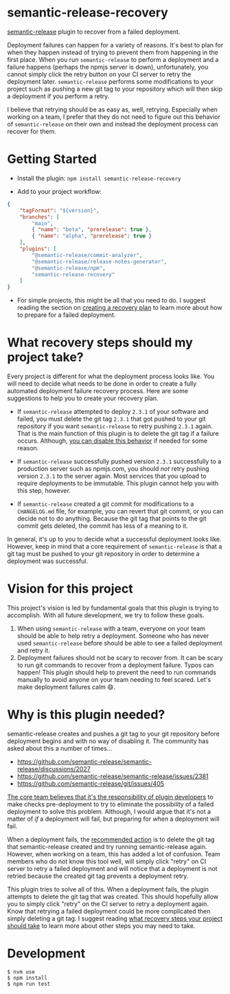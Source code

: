 # semantic-release-recovery

[semantic-release](https://github.com/semantic-release/semantic-release) plugin to recover from a failed deployment. 

Deployment failures can happen for a variety of reasons. It's best to plan for when they happen instead of trying to prevent them from happening in the first place. When you run `semantic-release` to perform a deployment and a failure happens (perhaps the npmjs server is down), unfortunately, you cannot simply click the retry button on your CI server to retry the deployment later. `semantic-release` performs some modifications to your project such as pushing a new git tag to your repository which will then skip a deployment if you perform a retry. 

I believe that retrying should be as easy as, well, retrying. Especially when working on a team, I prefer that they do not need to figure out this behavior of `semantic-release` on their own and instead the deployment process can recover for them. 

# Getting Started

* Install the plugin: `npm install semantic-release-recovery`

* Add to your project workflow: 

```json
{
    "tagFormat": "${version}",
    "branches": [
        "main",
        { "name": "beta", "prerelease": true },
        { "name": "alpha", "prerelease": true }
    ],
    "plugins": [
        "@semantic-release/commit-analyzer",
        "@semantic-release/release-notes-generator",        
        "@semantic-release/npm", 
        "semantic-release-recovery"
    ]
}
```

* For simple projects, this might be all that you need to do. I suggest reading the section on [creating a recovery plan](#what-recovery-steps-should-my-project-take) to learn more about how to prepare for a failed deployment. 

# What recovery steps should my project take? 

Every project is different for what the deployment process looks like. You will need to decide what needs to be done in order to create a fully automated deployment failure recovery process. Here are some suggestions to help you to create your recovery plan. 

* If `semantic-release` attempted to deploy `2.3.1` of your software and failed, you must delete the git tag `2.3.1` that got pushed to your git repository if you want `semantic-release` to retry pushing `2.3.1` again. That is the main function of this plugin is to delete the git tag if a failure occurs. Although, [you can disable this behavior](#configuration) if needed for some reason. 

* If `semantic-release` successfully pushed version `2.3.1` successfully to a production server such as npmjs.com, you should *not* retry pushing version `2.3.1` to the server again. Most services that you upload to require deployments to be immutable. This plugin cannot help you with this step, however. 

* If `semantic-release` created a git commit for modifications to a `CHANGELOG.md` file, for example, you can revert that git commit, or you can decide not to do anything. Because the git tag that points to the git commit gets deleted, the commit has less of a meaning to it. 

In general, it's up to you to decide what a successful deployment looks like. However, keep in mind that a core requirement of `semantic-release` is that a git tag must be pushed to your git repository in order to determine a deployment was successful. 

# Vision for this project

This project's vision is led by fundamental goals that this plugin is trying to accomplish. With all future development, we try to follow these goals. 

1. When using `semantic-release` with a team, everyone on your team should be able to help retry a deployment. Someone who has never used `semantic-release` before should be able to see a failed deployment and retry it. 
2. Deployment failures should not be scary to recover from. It can be scary to run git commands to recover from a deployment failure. Typos can happen! This plugin should help to prevent the need to run commands manually to avoid anyone on your team needing to feel scared. Let's make deployment failures calm 😄. 

# Why is this plugin needed? 

semantic-release creates and pushes a git tag to your git repository before deployment begins and with no way of disabling it. The community has asked about this a number of times...
* https://github.com/semantic-release/semantic-release/discussions/2027
* https://github.com/semantic-release/semantic-release/issues/2381
* https://github.com/semantic-release/git/issues/405

[The core team believes that it's the responsibility of plugin developers](https://github.com/semantic-release/semantic-release/discussions/2027) to make checks pre-deployment to try to eliminate the possibility of a failed deployment to solve this problem. Although, I would argue that it's not a matter of *if* a deployment will fail, but preparing for *when* a deployment will fail. 

When a deployment fails, the [recommended action](https://github.com/semantic-release/semantic-release/discussions/2027) is to delete the git tag that semantic-release created and try running semantic-release again. However, when working on a team, this has added a lot of confusion. Team members who do not know this tool well, will simply click "retry" on CI server to retry a failed deployment and will notice that a deployment is not retried because the created git tag prevents a deployment retry. 

This plugin tries to solve all of this. When a deployment fails, the plugin attempts to delete the git tag that was created. This should hopefully allow you to simply click "retry" on the CI server to retry a deployment again. Know that retrying a failed deployment could be more complicated then simply deleting a git tag. I suggest reading [what recovery steps your project should take](#what-recovery-steps-should-my-project-take) to learn more about other steps you may need to take. 

# Development 

```
$ nvm use 
$ npm install 
$ npm run test 
```



